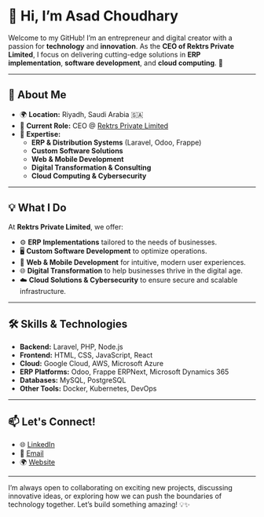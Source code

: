 # 👋 Hi, I’m Asad Choudhary

Welcome to my GitHub! I’m an entrepreneur and digital creator with a passion for **technology** and **innovation**. As the **CEO of Rektrs Private Limited**, I focus on delivering cutting-edge solutions in **ERP implementation**, **software development**, and **cloud computing**. 🚀

---

## 🌟 About Me

- 🌍 **Location:** Riyadh, Saudi Arabia 🇸🇦
- 💼 **Current Role:** CEO @ [Rektrs Private Limited](https://www.rektrs.com)
- 🧠 **Expertise:**  
  - **ERP & Distribution Systems** (Laravel, Odoo, Frappe)
  - **Custom Software Solutions**
  - **Web & Mobile Development**  
  - **Digital Transformation & Consulting**
  - **Cloud Computing & Cybersecurity**

---

## 💡 What I Do

At **Rektrs Private Limited**, we offer:
- ⚙️ **ERP Implementations** tailored to the needs of businesses.
- 🖥️ **Custom Software Development** to optimize operations.
- 📱 **Web & Mobile Development** for intuitive, modern user experiences.
- 🌐 **Digital Transformation** to help businesses thrive in the digital age.
- ☁️ **Cloud Solutions & Cybersecurity** to ensure secure and scalable infrastructure.

---

## 🛠️ Skills & Technologies
- **Backend:** Laravel, PHP, Node.js
- **Frontend:** HTML, CSS, JavaScript, React
- **Cloud:** Google Cloud, AWS, Microsoft Azure
- **ERP Platforms:** Odoo, Frappe ERPNext, Microsoft Dynamics 365
- **Databases:** MySQL, PostgreSQL
- **Other Tools:** Docker, Kubernetes, DevOps

---

## 📫 Let's Connect!

- 🌐 [LinkedIn](https://www.linkedin.com/in/assad-choudhary)  
- 📧 [Email](mailto:asadchoudhary@rektrs.com)
- 🌍 [Website](https://www.rektrs.com)

---

I’m always open to collaborating on exciting new projects, discussing innovative ideas, or exploring how we can push the boundaries of technology together. Let’s build something amazing! 💡✨
